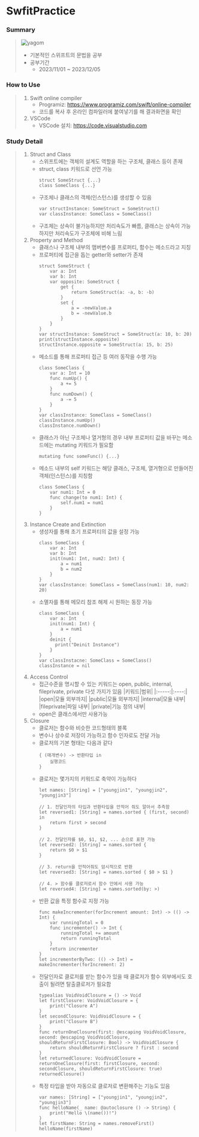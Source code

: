 # SwfitPractice
### Summary
> ![yagom](https://github.com/yyj1453/SwfitPractice/assets/112950093/9d78e86b-fbcb-4f9d-8138-b552a5514baf)
> * 기본적인 스위프트의 문법을 공부
> * 공부기간
>   * 2023/11/01 ~ 2023/12/05

### How to Use
> 1. Swift online compiler
>    * Programiz: <https://www.programiz.com/swift/online-compiler>
>    * 코드를 복사 후 온라인 컴파일러에 붙여넣기를 해 결과화면을 확인
> 2. VSCode
>    * VSCode 설치: <https://code.visualstudio.com>

### Study Detail
> 1. Struct and Class
>    * 스위프트에는 객체의 설계도 역할을 하는 구조체, 클래스 등이 존재
>    * struct, class 키워드로 선언 가능
>      ```
>      struct SomeStruct {...}
>      class SomeClass {...}
>      ```
>    * 구조체나 클래스의 객체(인스턴스)를 생성할 수 있음
>      ```
>      var structInstance: SomeStruct = SomeStruct()
>      var classInstance: SomeClass = SomeClass()
>      ```
>    * 구조체는 상속이 불가능하지만 처리속도가 빠름, 클래스는 상속이 가능하지만 처리속도가 구조체에 비해 느림
> 2. Property and Method
>    * 클래스나 구조체 내부의 맴버변수를 프로퍼티, 함수는 메소드라고 지칭
>    * 프로퍼티에 접근을 돕는 getter와 setter가 존재
>      ```
>      struct SomeStruct {
>          var a: Int
>          var b: Int
>          var opposite: SomeStruct {
>              get {
>                  return SomeStruct(a: -a, b: -b)
>              }
>              set {
>                  a = -newValue.a
>                  b = -newValue.b
>              }
>          }
>      }
>      var structInstance: SomeStruct = SomeStruct(a: 10, b: 20)
>      print(structInstance.opposite)
>      structInstance.opposite = SomeStruct(a: 15, b: 25)
>      ```
>    * 메소드를 통해 프로퍼티 접근 등 여러 동작을 수행 가능
>      ```
>      class SomeClass {
>          var a: Int = 10
>          func numUp() {
>              a += 5
>          }
>          func numDown() {
>              a -= 5
>          }
>      }
>      var classInstance: SomeClass = SomeClass()
>      classInstance.numUp()
>      classInstance.numDown()
>      ```
>    * 클래스가 아닌 구조체나 열거형의 경우 내부 프로퍼티 값을 바꾸는 메소드에는 mutating 키워드가 필요함
>      ```
>      mutating func someFunc() {...}
>      ```
>    * 메소드 내부의 self 키워드는 해당 클래스, 구조체, 열거형으로 만들어진 객체(인스턴스)를 지칭함
>      ```
>      class SomeClass {
>          var num1: Int = 0
>          func change(to num1: Int) {
>              self.num1 = num1
>          }
>      }
>      ```
> 3. Instance Create and Extinction
>    * 생성자를 통해 초기 프로퍼티의 값을 설정 가능
>      ```
>      class SomeClass {
>          var a: Int
>          var b: Int
>          init(num1: Int, num2: Int) {
>              a = num1
>              b = num2
>          }
>      }
>      var classInstance: SomeClass = SomeClass(num1: 10, num2: 20)
>      ```
>    * 소멸자를 통해 메모리 참조 해제 시 원하는 동장 가능
>      ```
>      class SomeClass {
>          var a: Int
>          init(num1: Int) {
>              a = num1
>          }
>          deinit {
>            print("Deinit Instance")
>          }
>      }
>      var classInstacne: SomeClass = SomeClass()
>      classInstance = nil
>      ```
> 4. Access Control
>    * 접근수준을 명시할 수 있는 키워드는 open, public, internal, fileprivate, private 다섯 가지가 있음
>      |키워드|범위|
>      |:-----:|:----:|
>      |open|모듈 외부까지|
>      |public|모듈 외부까지|
>      |internal|모듈 내부|
>      |fileprivate|파일 내부|
>      |private|기능 정의 내부|
>    * open은 클래스에서만 사용가능
> 5. Closure
>    * 클로저는 함수와 비슷한 코드형태의 블록
>    * 변수나 상수로 저장이 가능하고 함수 인자로도 전달 가능
>    * 클로저의 기본 형태는 다음과 같다
>      ```
>      { (매개변수) -> 반환타입 in
>          실행코드
>      }
>      ```
>    * 클로저는 몇가지의 키워드로 축약이 가능하다
>      ```
>      let names: [String] = ["youngjin1", "youngjin2", "youngjin3"]
>
>      // 1. 전달인자의 타입과 반환타입을 안적어 줘도 알아서 추측함
>      let reversed1: [String] = names.sorted { (first, second) in
>          return first > second
>      }
>
>      // 2. 전달인자를 $0, $1, $2, ... 순으로 표현 가능
>      let reversed2: [String] = names.sorted {
>          return $0 > $1
>      }
>
>      // 3. return을 안적어줘도 암시적으로 반환
>      let reversed3: [String] = names.sorted { $0 > $1 }
>
>      // 4. > 함수를 클로저로서 함수 안에서 사용 가능
>      let reversed4: [String] = names.sorted(by: >)
>      ```
>    * 반환 값을 특정 함수로 지정 가능
>      ```
>      func makeIncrementer(forIncrement amount: Int) -> (() -> Int) {
>          var runningTotal = 0
>          func incrementer() -> Int {
>              runningTotal += amount
>              return runningTotal
>          }
>          return incrementer
>      }
>      let incrementerByTwo: (() -> Int) = makeIncrementer(forIncrement: 2)
>      ```
>    * 전달인자로 클로저를 받는 함수가 있을 때 클로저가 함수 외부에서도 호출이 될려면 탈출클로저가 필요함
>      ```
>      typealias VoidVoidClosure = () -> Void
>      let firstClosure: VoidVoidClosure = {
>          print("Closure A")
>      }
>      let secondClosure: VoidVoidClosure = {
>          print("Closure B")
>      }
>      func returnOneClosure(first: @escaping VoidVoidClosure, second: @escaping VoidVoidClosure, shouldReturnFirstClosure: Bool) -> VoidVoidClosure {
>          return shouldReturnFirstClosure ? first : second
>      }
>      let returnedClosure: VoidVoidClosure = returnOneClosure(first: firstClosure, second: secondClosure, shouldReturnFirstClosure: true)
>      returnedClosure()
>      ```
>    * 특정 타입을 받아 자동으로 클로저로 변환해주는 기능도 있음
>      ```
>      var names: [String] = ["youngjin1", "youngjin2", "youngjin3"]
>      func helloName(_ name: @autoclosure () -> String) {
>          print("Hello \(name())!")
>      }
>      let firstName: String = names.removeFirst()
>      helloName(firstName)
>      ```
